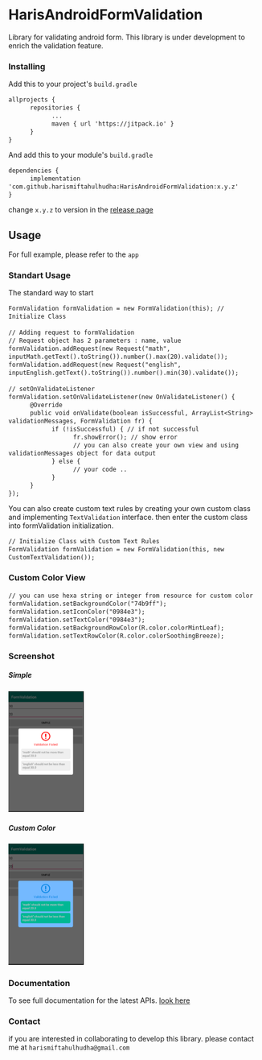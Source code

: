 # HarisAndroidFormValidation

Library for validating android form. This library is under development to enrich the validation feature.

### Installing

Add this to your project's `build.gradle`

```
allprojects {
      repositories {
            ...
            maven { url 'https://jitpack.io' }
      }
}
```

And add this to your module's `build.gradle`

```
dependencies {
      implementation 'com.github.harismiftahulhudha:HarisAndroidFormValidation:x.y.z'
}
```

change `x.y.z` to version in the [release page](https://github.com/harismiftahulhudha/HarisAndroidFormValidation/releases)

## Usage

For full example, please refer to the `app`

### Standart Usage

The standard way to start
```
FormValidation formValidation = new FormValidation(this); // Initialize Class

// Adding request to formValidation
// Request object has 2 parameters : name, value
formValidation.addRequest(new Request("math", inputMath.getText().toString()).number().max(20).validate());
formValidation.addRequest(new Request("english", inputEnglish.getText().toString()).number().min(30).validate());

// setOnValidateListener
formValidation.setOnValidateListener(new OnValidateListener() {
      @Override
      public void onValidate(boolean isSuccessful, ArrayList<String> validationMessages, FormValidation fr) {
            if (!isSuccessful) { // if not successful
                  fr.showError(); // show error
                  // you can also create your own view and using validationMessages object for data output
            } else {
                  // your code ..
            }
      }
});
```
You can also create custom text rules by creating your own custom class and implementing `TextValidation` interface. <enter>
then enter the custom class into formValidation initialization.
```
// Initialize Class with Custom Text Rules
FormValidation formValidation = new FormValidation(this, new CustomTextValidation());
```

### Custom Color View
```
// you can use hexa string or integer from resource for custom color
formValidation.setBackgroundColor("74b9ff");
formValidation.setIconColor("0984e3");
formValidation.setTextColor("0984e3");
formValidation.setBackgroundRowColor(R.color.colorMintLeaf);
formValidation.setTextRowColor(R.color.colorSoothingBreeze);
```

### Screenshot
##### Simple 
<img src="https://github.com/harismiftahulhudha/HarisAndroidFormValidation/blob/v1.0.0/screenshot/simple%20example.PNG" alt="drawing" width="150"/>

##### Custom Color
<img src="https://github.com/harismiftahulhudha/HarisAndroidFormValidation/blob/v1.0.0/screenshot/custom%20color%20example.PNG" alt="drawing" width="150"/>

### Documentation
To see full documentation for the latest APIs. [look here](https://github.com/harismiftahulhudha/HarisAndroidFormValidation/blob/v1.0.0/API.md)

### Contact

if you are interested in collaborating to develop this library. please contact me at `harismiftahulhudha@gmail.com`
